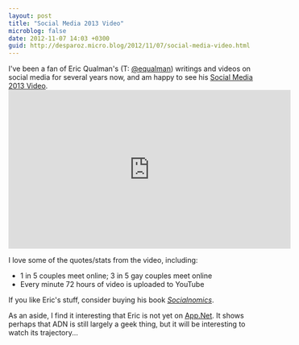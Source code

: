 ```yaml
---
layout: post
title: "Social Media 2013 Video"
microblog: false
date: 2012-11-07 14:03 +0300
guid: http://desparoz.micro.blog/2012/11/07/social-media-video.html
---
```

<p>I've been a fan of Eric Qualman's (T: <a href="http://twitter.com/equalman">@equalman</a>) writings and videos on social media for several years now, and am happy to see his <a href="http://www.socialnomics.net/2012/11/07/social-media-video-2013/" target="_blank">Social Media 2013 Video</a>.
<iframe src="http://www.youtube.com/embed/QUCfFcchw1w" frameborder="0" width="560" height="315"></iframe></p>
<p>I love some of the quotes/stats from the video, including:</p>
<ul>
<li>1 in 5 couples meet online; 3 in 5 gay couples meet online</li>
<li>Every minute 72 hours of video is uploaded to YouTube</li>
</ul>
<p>If you like Eric's stuff, consider buying his book <em><a href="http://amzn.to/S0kN0c" target="_blank">Socialnomics</a></em>.</p>
<p>As an aside, I find it interesting that Eric is not yet on <a href="http://alpha.app.net" target="_blank">App.Net</a>. It shows perhaps that ADN is still largely a geek thing, but it will be interesting to watch its trajectory...</p>
